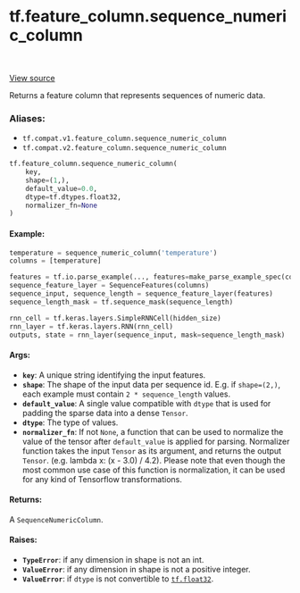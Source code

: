 <div itemscope itemtype="http://developers.google.com/ReferenceObject">
<meta itemprop="name" content="tf.feature_column.sequence_numeric_column" />
<meta itemprop="path" content="Stable" />
</div>

# tf.feature_column.sequence_numeric_column

<!-- Insert buttons -->

<table class="tfo-notebook-buttons tfo-api" align="left">
</table>

<a target="_blank" href="/code/stable/tensorflow/python/feature_column/sequence_feature_column.py">View source</a>



<!-- Start diff -->
Returns a feature column that represents sequences of numeric data.

### Aliases:

* `tf.compat.v1.feature_column.sequence_numeric_column`
* `tf.compat.v2.feature_column.sequence_numeric_column`


``` python
tf.feature_column.sequence_numeric_column(
    key,
    shape=(1,),
    default_value=0.0,
    dtype=tf.dtypes.float32,
    normalizer_fn=None
)
```



<!-- Placeholder for "Used in" -->


#### Example:



```python
temperature = sequence_numeric_column('temperature')
columns = [temperature]

features = tf.io.parse_example(..., features=make_parse_example_spec(columns))
sequence_feature_layer = SequenceFeatures(columns)
sequence_input, sequence_length = sequence_feature_layer(features)
sequence_length_mask = tf.sequence_mask(sequence_length)

rnn_cell = tf.keras.layers.SimpleRNNCell(hidden_size)
rnn_layer = tf.keras.layers.RNN(rnn_cell)
outputs, state = rnn_layer(sequence_input, mask=sequence_length_mask)
```

#### Args:


* <b>`key`</b>: A unique string identifying the input features.
* <b>`shape`</b>: The shape of the input data per sequence id. E.g. if `shape=(2,)`,
  each example must contain `2 * sequence_length` values.
* <b>`default_value`</b>: A single value compatible with `dtype` that is used for
  padding the sparse data into a dense `Tensor`.
* <b>`dtype`</b>: The type of values.
* <b>`normalizer_fn`</b>: If not `None`, a function that can be used to normalize the
  value of the tensor after `default_value` is applied for parsing.
  Normalizer function takes the input `Tensor` as its argument, and returns
  the output `Tensor`. (e.g. lambda x: (x - 3.0) / 4.2). Please note that
  even though the most common use case of this function is normalization, it
  can be used for any kind of Tensorflow transformations.


#### Returns:

A `SequenceNumericColumn`.



#### Raises:


* <b>`TypeError`</b>: if any dimension in shape is not an int.
* <b>`ValueError`</b>: if any dimension in shape is not a positive integer.
* <b>`ValueError`</b>: if `dtype` is not convertible to <a href="../../tf.md#float32"><code>tf.float32</code></a>.